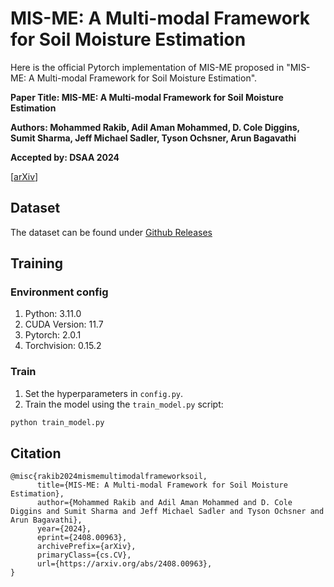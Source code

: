 # MIS-ME: A Multi-modal Framework for Soil Moisture Estimation
Here is the official Pytorch implementation of MIS-ME proposed in "MIS-ME: A Multi-modal Framework for Soil Moisture Estimation".

**Paper Title: MIS-ME: A Multi-modal Framework for Soil Moisture Estimation**

**Authors: Mohammed Rakib, Adil Aman Mohammed, D. Cole Diggins, Sumit Sharma, Jeff Michael Sadler, Tyson Ochsner, Arun Bagavathi**

**Accepted by: DSAA 2024**

[[arXiv](https://arxiv.org/abs/2408.00963v3)]
<!-- [[arXiv](https://arxiv.org/abs/2408.00963v2)] [[DSAA Proceedings](url here)] -->

## Dataset
<!-- The dataset can be downloaded from [here](url here). -->
The dataset can be found under [Github Releases](https://github.com/OSU-Complex-Systems/MIS-ME/releases/tag/v1)


## Training

### Environment config
1. Python: 3.11.0
2. CUDA Version: 11.7
3. Pytorch: 2.0.1
4. Torchvision: 0.15.2
### Train
1. Set the hyperparameters in ``config.py``.
2. Train the model using the ``train_model.py`` script:
```python 
python train_model.py
```

## Citation
```
@misc{rakib2024mismemultimodalframeworksoil,
      title={MIS-ME: A Multi-modal Framework for Soil Moisture Estimation}, 
      author={Mohammed Rakib and Adil Aman Mohammed and D. Cole Diggins and Sumit Sharma and Jeff Michael Sadler and Tyson Ochsner and Arun Bagavathi},
      year={2024},
      eprint={2408.00963},
      archivePrefix={arXiv},
      primaryClass={cs.CV},
      url={https://arxiv.org/abs/2408.00963}, 
}
```
